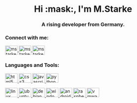 <h1 align="center">Hi :mask:, I'm M.Starke</h1>
<h3 align="center">A rising developer from Germany.</h3>

<h3 align="left">Connect with me:</h3>
<p align="left">
    <a href="https://linkedin.com/in/mstarke-ae" target="blank">
        <img align="center" src="https://cdn.jsdelivr.net/npm/simple-icons@3.12.4/icons/linkedin.svg" alt="mstarke-ae" height="30" width="40" />
    </a>
    <a href="mailto:mstarke@bbw-fi.de" target="blank">
        <img align="center" src="https://cdn.jsdelivr.net/npm/simple-icons@3.12.4/icons/microsoftoutlook.svg" alt="mstarke-ae" height="30" width="40" />
    </a>
    <a href="https://discord.gg/JgbAXvS" target="blank">
        <img align="center" src="https://cdn.jsdelivr.net/npm/simple-icons@3.12.4/icons/discord.svg" alt="mstarke-ae" height="30" width="40" />
    </a>
</p>

<h3 align="left">Languages and Tools:</h3>

<p align="left"> 
    <a href="https://www.w3schools.com/html/" target="_blank">
        <img src="https://cdn.jsdelivr.net/npm/simple-icons@3.12.4/icons/html5.svg" alt="html5" height="30" width="40" />
    </a>
    <a href="https://www.w3schools.com/css/" target="_blank">
        <img src="https://cdn.jsdelivr.net/npm/simple-icons@3.12.4/icons/css3.svg" alt="css3" height="30" width="40" />
    </a>
    <a href="https://www.w3schools.com/js" target="_blank">
        <img src="https://cdn.jsdelivr.net/npm/simple-icons@3.12.4/icons/javascript.svg" alt="javascript" height="30" width="40" />
    </a>
    <a href="https://www.python.org" target="_blank">
        <img src="https://cdn.jsdelivr.net/npm/simple-icons@3.12.4/icons/python.svg" alt="python" height="30" width="40" />
    </a>
</p>
<p>
    <a href="https://www.linux.org/" target="_blank">
        <img src="https://cdn.jsdelivr.net/npm/simple-icons@3.12.4/icons/linux.svg" alt="linux" height="30" width="40" />
    </a>
    <a href="https://ubuntu.com/" target="_blank">
        <img src="https://cdn.jsdelivr.net/npm/simple-icons@3.12.4/icons/ubuntu.svg" alt="ubuntu" height="30" width="40" />
    </a>
    <a href="https://www.debian.org/" target="_blank">
        <img src="https://cdn.jsdelivr.net/npm/simple-icons@3.12.4/icons/debian.svg" alt="debian" height="30" width="40" />
    </a>
    <a href="https://www.microsoft.com/" target="_blank">
        <img src="https://cdn.jsdelivr.net/npm/simple-icons@3.12.4/icons/windows.svg" alt="windows" height="30" width="40" />
    </a>
    <a href="https://www.android.com/" target="_blank">
        <img src="https://cdn.jsdelivr.net/npm/simple-icons@3.12.4/icons/android.svg" alt="android" height="30" width="40" />
    </a>
    <a href="https://www.raspberrypi.org/" target="_blank">
        <img src="https://cdn.jsdelivr.net/npm/simple-icons@3.12.4/icons/raspberrypi.svg" alt="raspberrypi" height="30" width="40" />
    </a>
    <a href="https://www.vmware.com/" target="_blank">
        <img src="https://cdn.jsdelivr.net/npm/simple-icons@3.12.4/icons/vmware.svg" alt="vmware" height="30" width="40" />
    </a>
</p>
